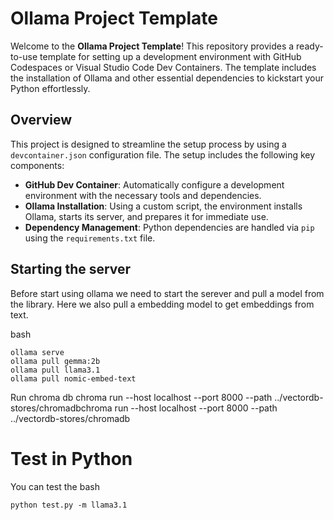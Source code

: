 # Ollama Project Template

Welcome to the **Ollama Project Template**! This repository provides a ready-to-use template for setting up a development environment with GitHub Codespaces or Visual Studio Code Dev Containers. The template includes the installation of Ollama and other essential dependencies to kickstart your Python effortlessly.

## Overview

This project is designed to streamline the setup process by using a `devcontainer.json` configuration file. The setup includes the following key components:

- **GitHub Dev Container**: Automatically configure a development environment with the necessary tools and dependencies.
- **Ollama Installation**: Using a custom script, the environment installs Ollama, starts its server, and prepares it for immediate use.
- **Dependency Management**: Python dependencies are handled via `pip` using the `requirements.txt` file.


## Starting the server
Before start using ollama we need to start the serever and pull a model from the library.
Here we also pull a embedding model to get embeddings from text.

bash
 ```
 ollama serve
 ollama pull gemma:2b
 ollama pull llama3.1
 ollama pull nomic-embed-text
 ```

Run chroma db
chroma run --host localhost --port 8000 --path ../vectordb-stores/chromadbchroma run --host localhost --port 8000 --path ../vectordb-stores/chromadb


# Test in Python
You can test the 
bash
 ```
python test.py -m llama3.1
 ```